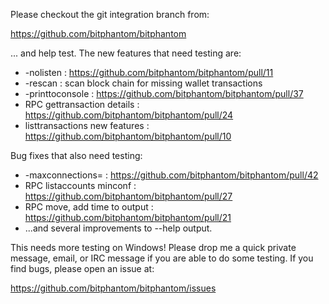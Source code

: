 Please checkout the git integration branch from:

https://github.com/bitphantom/bitphantom

... and help test.  The new features that need testing are:

* -nolisten : https://github.com/bitphantom/bitphantom/pull/11
* -rescan : scan block chain for missing wallet transactions
* -printtoconsole : https://github.com/bitphantom/bitphantom/pull/37
* RPC gettransaction details : https://github.com/bitphantom/bitphantom/pull/24
* listtransactions new features : https://github.com/bitphantom/bitphantom/pull/10

Bug fixes that also need testing:

* -maxconnections= : https://github.com/bitphantom/bitphantom/pull/42
* RPC listaccounts minconf : https://github.com/bitphantom/bitphantom/pull/27
* RPC move, add time to output : https://github.com/bitphantom/bitphantom/pull/21
* ...and several improvements to --help output.

This needs more testing on Windows!  Please drop me a quick private message, email, or IRC message if you are able to do some testing.  If you find bugs, please open an issue at:

https://github.com/bitphantom/bitphantom/issues
